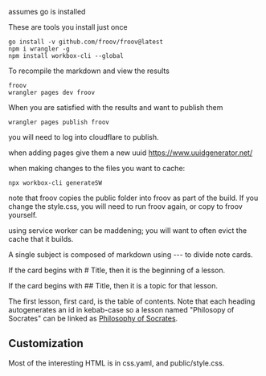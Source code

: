 assumes go is installed

These are tools you install just once
```
go install -v github.com/froov/froov@latest
npm i wrangler -g
npm install workbox-cli --global
```

To recompile the markdown and view the results
```
froov
wrangler pages dev froov
```

When you are satisfied with the results and want to publish them
```
wrangler pages publish froov
```
you will need to log into cloudflare to publish.

when adding pages give them a new uuid https://www.uuidgenerator.net/

when making changes to the files you want to cache:
```
npx workbox-cli generateSW     
```

note that froov copies the public folder into froov as part of the build. If you change the style.css, you will need to run froov again, or copy to froov yourself.

using service worker can be maddening; you will want to often evict the cache that it builds.


A single subject is composed of markdown using --- to divide note cards.

If the card begins with # Title, then it is the beginning of a lesson.

If the card begins with ## Title, then it is a topic for that lesson.

The first lesson, first card, is the table of contents. Note that each heading autogenerates an id in kebab-case so a lesson named "Philosopy of Socrates" can be linked as [Philosophy of Socrates](#philosophy-of-socrates).


## Customization

Most of the interesting HTML is in css.yaml, and public/style.css.
